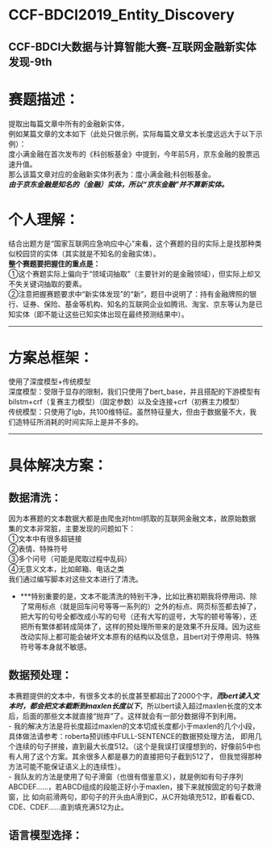 # CCF-BDCI2019_Entity_Discovery
CCF-BDCI大数据与计算智能大赛-互联网金融新实体发现-9th  
---
# 赛题描述：  
提取出每篇文章中所有的金融新实体，  
例如某篇文章的文本如下（此处只做示例，实际每篇文章文本长度远远大于以下示例）：  
度小满金融在首次发布的《科创板基金》中提到，今年前5月，京东金融的股票迅速升值。  
那么该篇文章对应的金融新实体列表为：度小满金融;科创板基金。  
***由于京东金融是知名的（金融）实体，所以“京东金融”并不算新实体。***  

# 个人理解：  
结合出题方是“国家互联网应急响应中心”来看，这个赛题的目的实际上是找那种类似校园贷的实体（其实就是不知名的金融实体）。  
**整个赛题要把握住的重点是：**   
①这个赛题实际上偏向于“领域词抽取”（主要针对的是金融领域），但实际上却又不失关键词抽取的要素。  
②注意把握赛题要求中“新实体发现”的“新”，题目中说明了：持有金融牌照的银行、证券、保险、基金等机构、知名的互联网企业如腾讯、淘宝、京东等认为是已知实体（即不能让这些已知实体出现在最终预测结果中）。  

---
# 方案总框架：  
使用了深度模型+传统模型  
深度模型：受限于显存的限制，我们只使用了bert_base，并且搭配的下游模型有bilstm+crf（复赛主力模型）（固定参数）以及全连接+crf（初赛主力模型）  
传统模型：只使用了lgb，共100维特征。虽然特征量大，但由于数据量不大，我们造特征所消耗的时间实际上是并不多的。  
  
--- 
# 具体解决方案：  

## 数据清洗：  
因为本赛题的文本数据大都是由爬虫对html抓取的互联网金融文本，故原始数据集的文本非常脏，主要发现的问题如下：  
①文本中有很多超链接  
②表情、特殊符号  
③多个问号（可能是爬取过程中乱码）  
④无意义文本，比如邮箱、电话之类  
我们通过编写脚本对这些文本进行了清洗。  
- ***特别重要的是，文本不能清洗的特别干净，比如比赛初期我将停用词、除了常用标点（就是回车问号等等一系列的）之外的标点、网页标签都去掉了，把大写的句号全都改成小写的句号（还有大写的逗号，大写的顿号等等），还把所有繁体都转成简体了，这样的预处理所带来的是效果不升反降。因为这些改动实际上都可能会破坏文本原有的结构以及信息，且bert对于停用词、特殊符号等本身就不敏感。  

## 数据预处理：
本赛题提供的文本中，有很多文本的长度甚至都超出了2000个字，***而bert读入文本时，都会把文本截断到maxlen长度以下***，所以bert读入超过maxlen长度的文本后，后面的那些文本就直接“抛弃”了。这样就会有一部分数据得不到利用。  
      - 我的解决方法是将长度超过maxlen的文本切成长度都小于maxlen的几个小段，具体做法请参考：roberta预训练中FULL-SENTENCE的数据预处理方法，                 即用几个连续的句子拼接，直到最大长度512。（这个是我误打误撞想到的，好像前5中也有人用了这个方案。其余很多人都是暴力的直接把句子截到512了，           但我觉得那种方法可能不能保证语义上的连续性）。  
      - 我队友的方法是使用了句子滑窗（也很有借鉴意义），就是例如有句子序列ABCDEF……，若ABCD组成的段能正好小于maxlen，接下来就按固定的句子数滑窗，比         如向前滑两句，即句子的开头由A滑到C，从C开始填充512，即看看CD、CDE、CDEF……直到填充满512为止。  

## 语言模型选择：  
 
 



